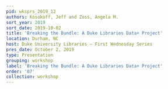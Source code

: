 ```yaml
---
pid: wksprs_2019_12
authors: Kosokoff, Jeff and Zoss, Angela M.
sort_year: 2019
sort_date: 2019-10-02
title: 'Breaking the Bundle: A Duke Libraries Data+ Project'
location: Durham, NC
host: Duke University Libraries – First Wednesday Series
pres_date: October 2, 2019
type: Presentation
grouping: workshop
label: 'Breaking the Bundle: A Duke Libraries Data+ Project'
order: '07'
collection: workshop
---
```

